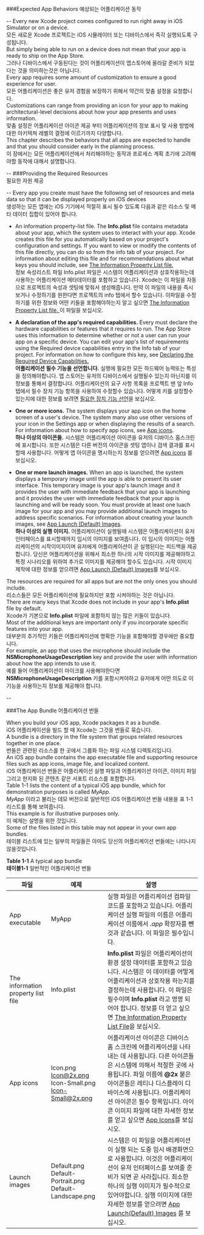 ###Expected App Behaviors
예상되는 어플리케이션 동작

--
Every new Xcode project comes configured to run right away in iOS Simulator or on a device.  
모든 새로운 Xcode 프로젝트는 iOS 시뮬레이터 또는 디바이스에서 즉각 실행되도록 구성됩니다.  
But simply being able to run on a device does not mean that your app is ready to ship on the App Store.  
그러나 디바이스에서 구동된다는 것이 어플리케이션이 앱스토어에 올라갈 준비가 되었다는 것을 의미하는것은 아닙니다.  
Every app requires some amount of customization to ensure a good experience for user.  
모든 어플리케이션은 좋은 유저 경험을 보장하기 위해서 약간의 맞춤 설정을 요청합니다.  
Customizations can range from providing an icon for your app to making architectural-level decisions about how your app presents and uses information.  
맞춤 설정은 어플리케이션 아이콘 제공 부터 어플리케이션의 정보 표시 및 사용 방법에 대한 아키텍쳐 레벨의 결정에 이르기까지 다양합니다.  
This chapter describes the behaviors that all apps are expected to handle and that you should consider early in the planning process.  
이 장에서는 모든 어플리케이션에서 처리해야하는 동작과 프로세스 계획 초기에 고려해야할 동작에 대해서 설명합니다.

--
###Providing the Required Resources  
필요한 자원 제공

--
Every app you create must have the following set of resources and meta data so that it can be displayed properly on iOS devices  
생성하는 모든 앱에는 iOS 기기에서 적절히 표시 될수 있도록 다음과 같은 리소스 및 메타 데이터 집합이 있어야 합니다.  

- An information property-list file. The **Info.plist** file contains metadata about your app, which the system uses to interact with your app. Xcode creates this file for you automatically based on your project's configuration and settings. If you want to view or modify the contents of this file directly, you can do so from the info tab of your project. For information about editing this file and for recommendations about what keys you should include, see [The Information Property List file. ](https://developer.apple.com/library/content/documentation/iPhone/Conceptual/iPhoneOSProgrammingGuide/ExpectedAppBehaviors/ExpectedAppBehaviors.html#//apple_ref/doc/uid/TP40007072-CH3-SW5 "The Information Property List file.")  
정보 속성리스트 파일 Info.plist 파일은 시스템이 어플리케이션과 상호작용하는데 사용하는 어플리케이션 메타데이터를 포함하고 있습니다. Xcode는 이 파일을 자동으로 프로젝트의 속성과 셋팅에 맞춰서 생성해줍니다. 만약 이 파일의 내용을 즉시 보거나 수정하기를 원한다면 프로젝트의 info 탭에서 할수 있습니다. 이파일을 수정하기를 위한 정보와 어떤 키들을 포함해야하는지 알고 싶으면 [The Information Property List file. ](https://developer.apple.com/library/content/documentation/iPhone/Conceptual/iPhoneOSProgrammingGuide/ExpectedAppBehaviors/ExpectedAppBehaviors.html#//apple_ref/doc/uid/TP40007072-CH3-SW5 "The Information Property List file.") 이 파일을 보십시오.  

- **A declaration of the app's required capabilities.** Every must declare the hardware capabilities or features that it requires to run. The App Store uses this information to determine whether or not a user can run your app on a specific device. You can edit your app's list of requirements using the Required device capabilities entry in the Info tab of your project. For information on how to configure this key, see [Declaring the Required Device Capabilities.](https://developer.apple.com/library/content/documentation/iPhone/Conceptual/iPhoneOSProgrammingGuide/ExpectedAppBehaviors/ExpectedAppBehaviors.html#//apple_ref/doc/uid/TP40007072-CH3-SW4)  
**어플리케이션 필수 기능을 선언합니다.** 실행에 필요한 모든 하드웨어 능력또는 특성을 정의해야합니다. 앱 스토어는 유저의 디바이스에서 실행될수 있는지 아닌지를 이 정보를 통해서 결정합니다. 어플리케이션의 요구 사항 목록을 프로젝트 맨 앞 Info 탭에서 필수 장치 기능 항목을 사용하여 수정할수 있습니다. 어떻게 키를 설정할수 있는지에 대한 정보를 보려면 [필요한 장치 기능 선언](https://developer.apple.com/library/content/documentation/iPhone/Conceptual/iPhoneOSProgrammingGuide/ExpectedAppBehaviors/ExpectedAppBehaviors.html#//apple_ref/doc/uid/TP40007072-CH3-SW4)을 보십시오.

- **One or more icons.** The system displays your app icon on the home screen of a user's device. The system many also use other versions of your icon in the Settings app or when displaying the results of a search. For information about how to specify app icons, see [App icons](https://developer.apple.com/library/content/documentation/iPhone/Conceptual/iPhoneOSProgrammingGuide/ExpectedAppBehaviors/ExpectedAppBehaviors.html#//apple_ref/doc/uid/TP40007072-CH3-SW1).   
**하나 이상의 아이콘들.** 시스템은 어플리케이션 아이콘을 유저의 디바이스 홈스크린에 표시합니다. 또한 시스템은 다른 버전의 아이콘을 셋팅 앱이나 검색 결과를 표시할때 사용합니다. 어떻게 앱 아이콘을 명시하는지 정보를 얻으려면 [App icons](https://developer.apple.com/library/content/documentation/iPhone/Conceptual/iPhoneOSProgrammingGuide/ExpectedAppBehaviors/ExpectedAppBehaviors.html#//apple_ref/doc/uid/TP40007072-CH3-SW1) 를 보십시오.

- **One or more launch images.** When an app is launched, the system displays a temporary image until the app is able to present its user interface. This temporary image is your app's launch image and it provides the user with immediate feedback that your app is launching and it provides the user with immediate feedback that your app is launching and will be ready soon. You must provide at least one luach image for your app and you may provide additional launch images to address specific scenarios. For information about creating your launch images, see [App Launch (Default) Images](https://developer.apple.com/library/content/documentation/iPhone/Conceptual/iPhoneOSProgrammingGuide/ExpectedAppBehaviors/ExpectedAppBehaviors.html#//apple_ref/doc/uid/TP40007072-CH3-SW3).    
**하나 이상의 실행 이미지.** 어플리케이션이 실행될때 시스템은 어플리케이션이 유저 인터페이스를 표시할때까지 임시의 이미지를 보여줍니다. 이 임시의 이미지는 어플리케이션의 시작이미지이며 유저에게 어플리케이션이 곧 실행된다는 피드백을 제공합니다. 당신은 어플리케이션을 위해서 최소한 하나의 시작 이미지를 제공해야하고 특정 시나리오를 위하여 추가로 이미지를 제공해야 할수도 있습니다. 시작 이미지 제작에 대한 정보를 얻으려면 [App Launch (Default) Images](https://developer.apple.com/library/content/documentation/iPhone/Conceptual/iPhoneOSProgrammingGuide/ExpectedAppBehaviors/ExpectedAppBehaviors.html#//apple_ref/doc/uid/TP40007072-CH3-SW3)를 보십시오.

The resources are required for all apps but are not the only ones you should include.  
리소스들은 모든 어플리케이션에 필요하지만 포함 시켜야하는 것은 아닙니다.  
There are many keys that Xcode does not include in your app's **Info.plist** file by default.  
Xcode가 기본으로 **Info.plist** 파일에 포함하지 않는 많은 키들이 있습니다.  
Most of the additional keys are important only if you incorporate specific features into your app.  
대부분의 추가적인 키들은 어플리케이션에 명확한 기능을 포함해야할 경우에만 중요합니다.  
For example, an app that uses the microphone should include the **NSMicrophoneUsageDescription** key and provide the user with information about how the app intends to use it.  
예를 들어 어플리케이션이 마이크를 사용해야한다면 **NSMicrophoneUsageDescription** 키를 포함시켜야하고 유저에게 어떤 의도로 이 기능을 사용하는지 정보를 제공해야 합니다.

--

###The App Bundle
어플리케이션 번들

When you build your iOS app, Xcode packages it as a bundle.  
iOS 어플리케이션을 빌드 할 때 Xcode는 그것을 번들로 묶습니다.  
A bundle is a directory in the file system that groups related resources together in one place.  
번들은 관련된 리소스를 한 곳에서 그룹화 하는 파일 시스템 디렉토리입니다.   
An iOS app bundle contains the app executable file and supporting resource files such as app icons, image file, and localized content.    
iOS 어플리케이션 번들은 어플리케이션 실행 파일과 어플리케이션 아이콘, 이미지 파일 그리고 현지화 된 콘텐츠 같은 서포트 리소스를 포함합니다.  
Table 1-1 lists the content of a typical iOS app bundle, which for demonstration purposes is called *MyApp*.  
*MyApp* 이라고 불리는 데모 버전으로 일반적인 iOS 어플리케이션 번들 내용을 표 1-1 리스트를 통해 보여줍니다.  
This example is for illustrative purposes only.  
이 예제는 설명을 위한 것입니다.  
Some of the files listed in this table may not appear in your own app bundles.  
테이블 리스트에 있는 일부의 파일들은 아마도 당신의 어플리케이션 번들에는 나타나지 않을것입니다.

**Table 1-1** A typical app bundle  
**테이블1-1** 일반적인 어플리케이션 번들

파일 | 예제 | 설명
-----| ------- | -------
App executable | MyApp | 실행 파일은 어플리케이션 컴파일 코드를 포함하고 있습니다. 어플리케이션 실행 파일의 이름은 어플리케이션 이름에서 *.app* 확장자를 뺀 것과 같습니다. 이 파일은 필수입니다.
The information property list file    | Info.plist | **Info.plist** 파일은 어플리케이션의 환경 설정 데이터를 포함하고 있습니다. 시스템은 이 데이터를 어떻게 어플리케이션과 상호작용 하는지를 결정하는데 사용합니다. 이 파일은 필수이며 **Info.plist** 라고 명명 되어야 합니다. 정보를 더 얻고 싶으면 [The Information Property List File](https://developer.apple.com/library/content/documentation/iPhone/Conceptual/iPhoneOSProgrammingGuide/ExpectedAppBehaviors/ExpectedAppBehaviors.html#//apple_ref/doc/uid/TP40007072-CH3-SW5)을 보십시오.
| App icons | Icon.png  Icon@2x.png  Icon-Small.png  Icon-Small@2x.png | 어플리케이션 아이콘은 디바이스 홈 스크린에 어플리케이션을 나타내는 데 사용됩니다. 다른 아이콘들은 시스템에 의해서 적절한 곳에 사용됩니다. 파일 이름에 **@2x** 붙은 아이콘들은 레티나 디스플레이 디바이스에 사용됩니다. 어플리케이션 아이콘은 필수 항목입니다. 아이콘 이미지 파일에 대한 자세한 정보를 얻고 싶으면 [App Icons](https://developer.apple.com/library/content/documentation/iPhone/Conceptual/iPhoneOSProgrammingGuide/ExpectedAppBehaviors/ExpectedAppBehaviors.html#//apple_ref/doc/uid/TP40007072-CH3-SW1)를 보십시오.
|Launch images | Default.png  Default-Portrait.png  Default-Landscape.png | 시스템은 이 파일을 어플리케이션이 실행 되는 도중 임시 배경화면으로 사용합니다. 이것은 어플리케이션이 유저 인터페이스를 보여줄 준비가 되면 곧 사라집니다. 최소한 하나의 실행 이미지가 필수적으로 있어야합니다. 실행 이미지에 대한 자세한 정보를 얻으려면 [App Launch(Default) Images](https://developer.apple.com/library/content/documentation/iPhone/Conceptual/iPhoneOSProgrammingGuide/ExpectedAppBehaviors/ExpectedAppBehaviors.html#//apple_ref/doc/uid/TP40007072-CH3-SW3) 를 보십시오.














	
	